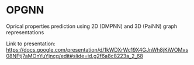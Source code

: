 # OPGNN
Oprical properties prediction using 2D (DMPNN) and 3D (PaiNN) graph representations

Link to presentation:
https://docs.google.com/presentation/d/1kWDXrWc19X4GJnWh8jKiWOMvs08NFtj7aMOnYuYjncg/edit#slide=id.g2f6a8c8223a_2_68

